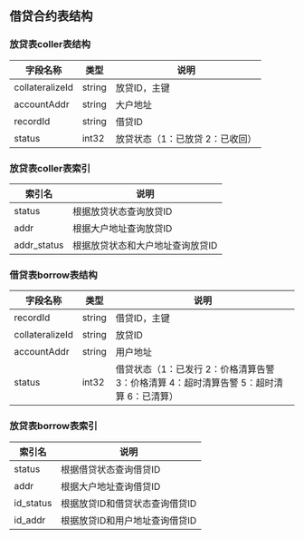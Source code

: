 ## 借贷合约表结构

### 放贷表coller表结构
字段名称|类型|说明
---|---|---
collateralizeId|string|放贷ID，主键
accountAddr|string|大户地址
recordId|string|借贷ID
status|int32|放贷状态（1：已放贷 2：已收回）

### 放贷表coller表索引
索引名|说明
---|---
status|根据放贷状态查询放贷ID
addr|根据大户地址查询放贷ID
addr_status|根据放贷状态和大户地址查询放贷ID

### 借贷表borrow表结构
字段名称|类型|说明
---|---|---
recordId|string|借贷ID，主键
collateralizeId|string|放贷ID
accountAddr|string|用户地址
status|int32|借贷状态（1：已发行 2：价格清算告警 3：价格清算 4：超时清算告警 5：超时清算 6：已清算）

### 放贷表borrow表索引
索引名|说明
---|---
status|根据借贷状态查询借贷ID
addr|根据大户地址查询借贷ID
id_status|根据放贷ID和借贷状态查询借贷ID
id_addr|根据放贷ID和用户地址查询借贷ID